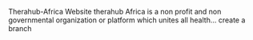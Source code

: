 Therahub-Africa Website
therahub Africa is a non profit and non governmental organization or platform which unites all health...
  create a branch
 
